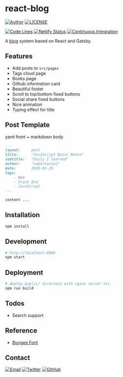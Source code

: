 # react-blog

[![Author](https://img.shields.io/badge/author-sabertaz-lightgrey?style=for-the-badge)](https://github.com/sabertazimi)
[![LICENSE](https://img.shields.io/github/license/sabertazimi/blog?style=for-the-badge)](https://raw.githubusercontent.com/sabertazimi/blog/master/LICENSE)

[![Code Lines](https://img.shields.io/tokei/lines/github/sabertazimi/blog?style=for-the-badge&logo=visualstudiocode)](https://github.com/sabertazimi/blog)
[![Netlify Status](https://img.shields.io/netlify/a182a53a-297d-425b-88d6-323ce7039495?logo=netlify&style=for-the-badge)](https://app.netlify.com/sites/sabertaz/deploys)
[![Continuous Integration](https://img.shields.io/github/workflow/status/sabertazimi/blog/Continuous%20Integration/master?style=for-the-badge&logo=github)](https://github.com/sabertazimi/blog/actions/workflows/ci.yml)

A [blog](https://sabertazimi.github.io/blog) system based on React and Gatsby.

## Features

- Add posts to `src/pages`
- Tags cloud page
- Books page
- Github information card
- Beautiful footer
- Scroll to top/bottom fixed buttons
- Social share fixed buttons
- Nice animation
- Typing effect for title

## Post Template

yaml front + markdown body

```markdown
---
layout:     post
title:      "JavaScript Basic Notes"
subtitle:   "Daily I learned"
author:     "sabertazimi"
date:       2019-02-29
tags:
    - Web
    - Front End
    - JavaScript
---

content ...
```

## Installation

```bash
npm install
```

## Development

```bash
# http://localhost:8000
npm start
```

## Deployment

```bash
# deploy public/ directory with nginx server etc.
npm run build
```

## Todos

- Search support

## Reference

- [Bungee Font](https://fonts.google.com/specimen/Bungee)

## Contact

[![Email](https://img.shields.io/badge/-Gmail-ea4335?style=for-the-badge&logo=gmail&logoColor=white)](mailto:sabertazimi@gmail.com)
[![Twitter](https://img.shields.io/badge/-Twitter-1da1f2?style=for-the-badge&logo=twitter&logoColor=white)](https://twitter.com/sabertazimi)
[![GitHub](https://img.shields.io/badge/-GitHub-181717?style=for-the-badge&logo=github&logoColor=white)](https://github.com/sabertazimi)


